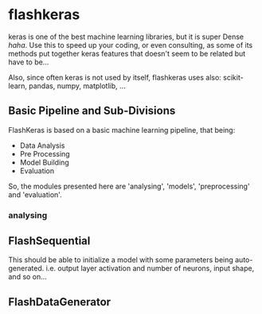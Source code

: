 # flashkeras
keras is one of the best machine learning libraries, but it is super Dense *haha*. Use this to speed up your coding, or even consulting, as some of its methods put together keras features that doesn't seem to be related but have to be...

Also, since often keras is not used by itself, flashkeras uses also: scikit-learn, pandas, numpy, matplotlib, ...

## Basic Pipeline and Sub-Divisions
FlashKeras is based on a basic machine learning pipeline, that being:
- Data Analysis
- Pre Processing
- Model Building
- Evaluation

So, the modules presented here are 'analysing', 'models', 'preprocessing' and 'evaluation'.

### analysing

## FlashSequential
This should be able to initialize a model with some parameters being auto-generated. i.e. output layer activation and number of neurons, input shape, and so on...

## FlashDataGenerator
